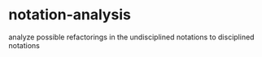 # notation-analysis
analyze possible refactorings in the undisciplined notations to disciplined notations
